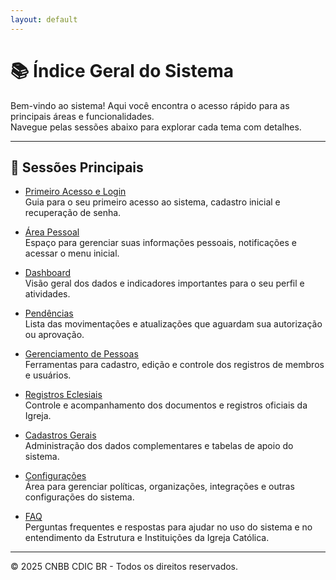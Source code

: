 ```yaml
---
layout: default
---
```


# 📚 Índice Geral do Sistema

Bem-vindo ao sistema! Aqui você encontra o acesso rápido para as principais áreas e funcionalidades.  
Navegue pelas sessões abaixo para explorar cada tema com detalhes.

---

## 📌 Sessões Principais

- [Primeiro Acesso e Login](/0.%20Primeiro%20Acesso%20e%20Login/0.0%20primeiro-acesso-login/index.html)  
  Guia para o seu primeiro acesso ao sistema, cadastro inicial e recuperação de senha.

- [Área Pessoal](/1.%20Área%20Pessoal/1.0%20area-pessoal/index.html)  
  Espaço para gerenciar suas informações pessoais, notificações e acessar o menu inicial.

- [Dashboard](/2.%20Dashboard/2.0%20Dashboard/index.html)  
  Visão geral dos dados e indicadores importantes para o seu perfil e atividades.

- [Pendências](/3.%20Pendências/3.0%20pendencias/index.html)  
  Lista das movimentações e atualizações que aguardam sua autorização ou aprovação.

- [Gerenciamento de Pessoas](/4.%20Gerenciamento%20de%20Pessoas/4.0%20gerenciamento-de-pessoas/index.html)  
  Ferramentas para cadastro, edição e controle dos registros de membros e usuários.

- [Registros Eclesiais](/5.%20Registros%20Eclesiais/5.0%20registros-eclesiais/index.html)  
  Controle e acompanhamento dos documentos e registros oficiais da Igreja.

- [Cadastros Gerais](/6.%20Cadastros%20Gerais/6.0%20cadastros-gerais/index.html)  
  Administração dos dados complementares e tabelas de apoio do sistema.

- [Configurações](/7.%20Configurações/7.0%20configuracoes/index.html)  
  Área para gerenciar políticas, organizações, integrações e outras configurações do sistema.

- [FAQ](/8.%20FAQ/8.0%20faq/index.html)  
  Perguntas frequentes e respostas para ajudar no uso do sistema e no entendimento da Estrutura e Instituições da Igreja Católica.



---

© 2025 CNBB CDIC BR - Todos os direitos reservados.
